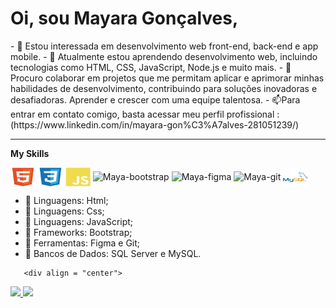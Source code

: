 <h1>Oi, sou <strong>Mayara Gonçalves,</strong></h1>
- 👀  Estou interessada em desenvolvimento web front-end, back-end e app mobile.
- 🌱 Atualmente estou aprendendo desenvolvimento web, incluindo tecnologias como HTML, CSS, JavaScript, Node.js e muito mais.
- 💞️ Procuro colaborar em projetos que me permitam aplicar e aprimorar minhas habilidades de desenvolvimento, contribuindo para soluções inovadoras e desafiadoras. Aprender e crescer com uma equipe talentosa.
- 📫Para entrar em contato comigo, basta acessar meu perfil profissional : (https://www.linkedin.com/in/mayara-gon%C3%A7alves-281051239/)

<!---
Imayagmb/Imayagmb is a ✨ special ✨ repository because its `README.md` (this file) appears on your GitHub profile.
You can click the Preview link to take a look at your changes.
--->

<hr> 

<strong> My Skills </strong>
<p align = "left" </p>
   <img align="center" alt="Maya-HTML" height="30" width="40" src="https://raw.githubusercontent.com/devicons/devicon/master/icons/html5/html5-original.svg">
   <img align="center" alt="Maya" height="30" width="40" src="https://raw.githubusercontent.com/devicons/devicon/master/icons/css3/css3-original.svg">
   <img align="center" alt="Maya-Js" height="30" width="40" src="https://raw.githubusercontent.com/devicons/devicon/master/icons/javascript/javascript-plain.svg">
   <img align="center" alt="Maya-bootstrap" height="30" width="40" src="https://uxwing.com/wp-content/themes/uxwing/download/brands-and-social-media/bootstrap-5-logo-icon.png">
   <img align="center" alt="Maya-figma" height="30" width="40" src="https://cdn-icons-png.flaticon.com/512/5968/5968705.png">
   <img align="center" alt="Maya-git" height="30" width="40" src="https://upload.wikimedia.org/wikipedia/commons/thumb/3/3f/Git_icon.svg/2048px-Git_icon.svg.png">
   <img align="center" alt="Maya-mysql" height="30" width="40" src="https://raw.githubusercontent.com/devicons/devicon/master/icons/mysql/mysql-original-wordmark.svg">
   
<ul>
<li> 🚀 Linguagens: Html;</li>
<li> 🚀 Linguagens: Css;</li>
<li> 🚀 Linguagens: JavaScript;</li>
<li> 🚀 Frameworks: Bootstrap;</li>
<li> 🚀 Ferramentas: Figma e Git;</li>
<li> 🚀 Bancos de Dados: SQL Server e MySQL.</li>
</ul>


       <div align = "center"> 

<a href="www.linkedin.com/in/mayara-gonçalves-monteiro" target="_blank">
    <img src="https://img.shields.io/badge/-LinkedIn-%230077B5?style=for-the-badge&logo=linkedin&logoColor=white">
</a>
<a href="mailto:mayamonteiro74@gmail.com" target="_blank" target="_blank">
    <img src="https://img.shields.io/badge/-email-%23E4405F?style=for-the-badge&logo=email&logoColor=white">
</a>
</div>


